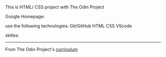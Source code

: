 This is HTML/ CSS project with The Odin Project

Google Homepage:

use the following technologies:
Git/GitHub
HTML
CSS
VScode


skilles:






------

From The Odin Project's [curriculum](http://www.theodinproject.com/courses/web-development-101/lessons/html-css)